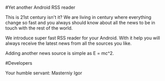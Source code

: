 #Yet another Android RSS reader

This is 21st century isn't it? We are living in century where everything change so fast and you always should know about all the news to be in touch with the rest of the world. 

We introduce super fast RSS reader for your Android. With it help you will always receive the latest news from all the sources you like.

Adding another news source is simple as E = mc^2. 

#Developers

Your humble servant: Masterniy Igor
